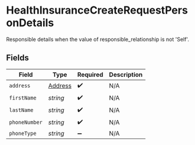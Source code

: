 # HealthInsuranceCreateRequestPersonDetails

Responsible details when the value of responsible_relationship is not 'Self'.


## Fields

| Field                                     | Type                                      | Required                                  | Description                               |
| ----------------------------------------- | ----------------------------------------- | ----------------------------------------- | ----------------------------------------- |
| `address`                                 | [Address](../../models/shared/address.md) | :heavy_check_mark:                        | N/A                                       |
| `firstName`                               | *string*                                  | :heavy_check_mark:                        | N/A                                       |
| `lastName`                                | *string*                                  | :heavy_check_mark:                        | N/A                                       |
| `phoneNumber`                             | *string*                                  | :heavy_check_mark:                        | N/A                                       |
| `phoneType`                               | *string*                                  | :heavy_minus_sign:                        | N/A                                       |